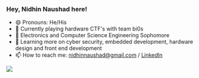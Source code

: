 ### Hey, Nidhin Naushad here!


- 😄 Pronouns: He/His
- 🔭 Currently playing hardware CTF's with team bi0s
- 🌱 Electronics and Computer Science Engineering Sophomore
- 👯 Learning more on cyber security, embedded development, hardware design and front end development
- 📫 How to reach me: nidhinnaushad@gmail.com / [LinkedIn](https://in.linkedin.com/in/nidhin-naushad-1627341b5)
<img src = "https://github-readme-stats.vercel.app/api?username=nidhinnaushad&&show_icons=true&title_color=ffffff&icon_color=ffffff&text_color=b2b2b2&bg_color=000001">


